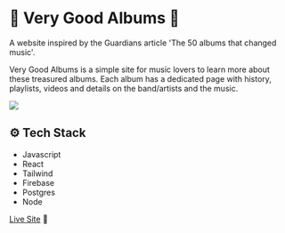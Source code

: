 # 🎸 Very Good Albums 🥁

A website inspired by the Guardians article 'The 50 albums that changed music'.

Very Good Albums is a simple site for music lovers to learn more about these treasured albums. Each album has a dedicated page with history, playlists, videos and details on the band/artists and the music.

![](https://github.com/KellyAtmore/very_good_albums/blob/main/client/docs/albums.gif)

## ⚙ Tech Stack

- Javascript
- React
- Tailwind
- Firebase
- Postgres
- Node

[Live Site](https://very-good-albums.herokuapp.com/) 🥳

